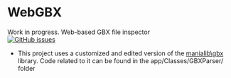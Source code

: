 # WebGBX
Work in progress.
Web-based GBX file inspector
<br>[![GitHub issues](https://img.shields.io/github/issues/nbeerten/WebGBX?label=Issues&style=flat-square)](https://github.com/nbeerten/WebGBX/issues)

- This project uses a customized and edited version of the [manialib\gbx](https://github.com/manialib/gbx) library. Code related to it can be found in the app/Classes/GBXParser/ folder
